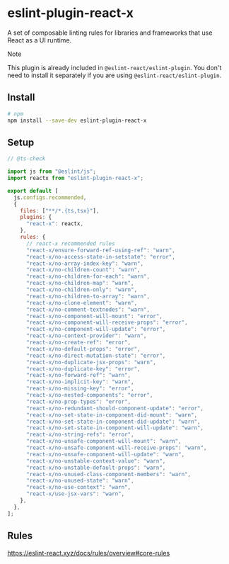 # eslint-plugin-react-x

A set of composable linting rules for libraries and frameworks that use React as a UI runtime.

> [!NOTE]
> This plugin is already included in `@eslint-react/eslint-plugin`. You don't need to install it separately if you are using `@eslint-react/eslint-plugin`.

## Install

```sh
# npm
npm install --save-dev eslint-plugin-react-x
```

## Setup

```js
// @ts-check

import js from "@eslint/js";
import reactx from "eslint-plugin-react-x";

export default [
  js.configs.recommended,
  {
    files: ["**/*.{ts,tsx}"],
    plugins: {
      "react-x": reactx,
    },
    rules: {
      // react-x recommended rules
      "react-x/ensure-forward-ref-using-ref": "warn",
      "react-x/no-access-state-in-setstate": "error",
      "react-x/no-array-index-key": "warn",
      "react-x/no-children-count": "warn",
      "react-x/no-children-for-each": "warn",
      "react-x/no-children-map": "warn",
      "react-x/no-children-only": "warn",
      "react-x/no-children-to-array": "warn",
      "react-x/no-clone-element": "warn",
      "react-x/no-comment-textnodes": "warn",
      "react-x/no-component-will-mount": "error",
      "react-x/no-component-will-receive-props": "error",
      "react-x/no-component-will-update": "error",
      "react-x/no-context-provider": "warn",
      "react-x/no-create-ref": "error",
      "react-x/no-default-props": "error",
      "react-x/no-direct-mutation-state": "error",
      "react-x/no-duplicate-jsx-props": "warn",
      "react-x/no-duplicate-key": "error",
      "react-x/no-forward-ref": "warn",
      "react-x/no-implicit-key": "warn",
      "react-x/no-missing-key": "error",
      "react-x/no-nested-components": "error",
      "react-x/no-prop-types": "error",
      "react-x/no-redundant-should-component-update": "error",
      "react-x/no-set-state-in-component-did-mount": "warn",
      "react-x/no-set-state-in-component-did-update": "warn",
      "react-x/no-set-state-in-component-will-update": "warn",
      "react-x/no-string-refs": "error",
      "react-x/no-unsafe-component-will-mount": "warn",
      "react-x/no-unsafe-component-will-receive-props": "warn",
      "react-x/no-unsafe-component-will-update": "warn",
      "react-x/no-unstable-context-value": "warn",
      "react-x/no-unstable-default-props": "warn",
      "react-x/no-unused-class-component-members": "warn",
      "react-x/no-unused-state": "warn",
      "react-x/no-use-context": "warn",
      "react-x/use-jsx-vars": "warn",
    },
  },
];
```

## Rules

<https://eslint-react.xyz/docs/rules/overview#core-rules>
